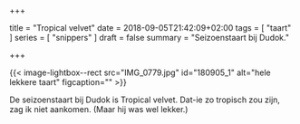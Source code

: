 +++

title = "Tropical velvet"
date = 2018-09-05T21:42:09+02:00 
tags = [ "taart" ] 
series = [ "snippers" ]
draft = false
summary = "Seizoenstaart bij Dudok."

+++

{{< image-lightbox--rect src="IMG_0779.jpg" id="180905_1" alt="hele lekkere taart" figcaption="" >}}

De seizoenstaart bij Dudok is Tropical velvet. Dat-ie zo tropisch zou zijn, zag ik niet aankomen. (Maar hij was wel lekker.)
